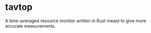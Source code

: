 # tavtop
 A time-averaged resource monitor written in Rust meant to give more accurate measurements.
